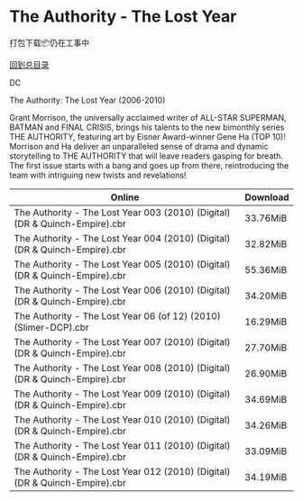 # The Authority - The Lost Year

打包下载📦仍在工事中

[回到总目录](/Catalogs.md)

DC

The Authority: The Lost Year (2006-2010)

Grant Morrison, the universally acclaimed writer of ALL-STAR SUPERMAN, BATMAN and FINAL CRISIS, brings his talents to the new bimonthly series THE AUTHORITY, featuring art by Eisner Award-winner Gene Ha (TOP 10)! Morrison and Ha deliver an unparalleled sense of drama and dynamic storytelling to THE AUTHORITY that will leave readers gasping for breath. The first issue starts with a bang and goes up from there, reintroducing the team with intriguing new twists and revelations!





Online | Download
--- | ---
The Authority - The Lost Year 003 (2010) (Digital) (DR & Quinch-Empire).cbr | 33.76MiB
The Authority - The Lost Year 004 (2010) (Digital) (DR & Quinch-Empire).cbr | 32.82MiB
The Authority - The Lost Year 005 (2010) (Digital) (DR & Quinch-Empire).cbr | 55.36MiB
The Authority - The Lost Year 006 (2010) (Digital) (DR & Quinch-Empire).cbr | 34.20MiB
The Authority - The Lost Year 06 (of 12) (2010) (Slimer-DCP).cbr | 16.29MiB
The Authority - The Lost Year 007 (2010) (Digital) (DR & Quinch-Empire).cbr | 27.70MiB
The Authority - The Lost Year 008 (2010) (Digital) (DR & Quinch-Empire).cbr | 26.90MiB
The Authority - The Lost Year 009 (2010) (Digital) (DR & Quinch-Empire).cbr | 34.69MiB
The Authority - The Lost Year 010 (2010) (Digital) (DR & Quinch-Empire).cbr | 34.26MiB
The Authority - The Lost Year 011 (2010) (Digital) (DR & Quinch-Empire).cbr | 33.09MiB
The Authority - The Lost Year 012 (2010) (Digital) (DR & Quinch-Empire).cbr | 34.19MiB